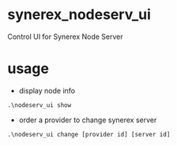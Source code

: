 # synerex_nodeserv_ui

Control UI for Synerex Node Server

# usage

- display node info

``` shell
.\nodeserv_ui show
```

- order a provider to change synerex server 

``` shell
.\nodeserv_ui change [provider id] [server id]
```
